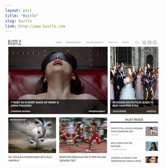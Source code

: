 ```yaml
---
layout: post
title: "Bustle"
slug: bustle
link: http://www.bustle.com
---
```


<img src="/screenshots/bustle.png">
